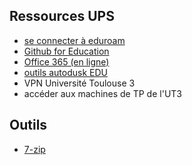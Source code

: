 ## Ressources UPS

* [se connecter à eduroam](https://cat.eduroam.org)
* [Github for Education](https://education.github.com)
* [Office 365 (en ligne)](https://www.office.com)
* [outils autodusk EDU](https://www.autodesk.com/education/about-autodesk-education)
* VPN Université Toulouse 3
* accéder aux machines de TP de l'UT3

## Outils

* [7-zip](https://www.7-zip.org)
